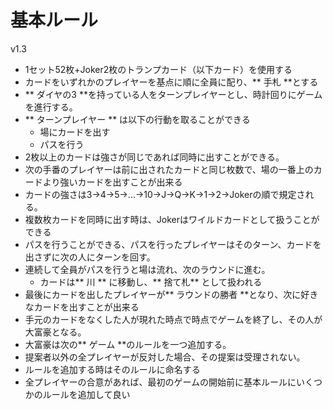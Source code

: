 # 基本ルール
v1.3

* 1セット52枚+Joker2枚のトランプカード（以下カード）を使用する
* カードをいずれかのプレイヤーを基点に順に全員に配り、** 手札 **とする
* ** ダイヤの3 **を持っている人をターンプレイヤーとし、時計回りにゲームを進行する。
* ** ターンプレイヤー ** は以下の行動を取ることができる
  * 場にカードを出す
  * パスを行う
* 2枚以上のカードは強さが同じであれば同時に出すことができる。
* 次の手番のプレイヤーは前に出されたカードと同じ枚数で、場の一番上のカードより強いカードを出すことが出来る
* カードの強さは3→4→5→...→10→J→Q→K→1→2→Jokerの順で規定される。
* 複数枚カードを同時に出す時は、Jokerはワイルドカードとして扱うことができる
* パスを行うことができる、パスを行ったプレイヤーはそのターン、カードを出さずに次の人にターンを回す。
* 連続して全員がパスを行うと場は流れ、次のラウンドに進む。
  * カードは** 川 ** に移動し、** 捨て札** として扱われる
* 最後にカードを出したプレイヤーが** ラウンドの勝者 **となり、次に好きなカードを出すことが出来る
* 手元のカードをなくした人が現れた時点で時点でゲームを終了し、その人が大富豪となる。
* 大富豪は次の** ゲーム **のルールを一つ追加する。
* 提案者以外の全プレイヤーが反対した場合、その提案は受理されない。
* ルールを追加する時はそのルールに命名する
* 全プレイヤーの合意があれば、最初のゲームの開始前に基本ルールにいくつかのルールを追加して良い
